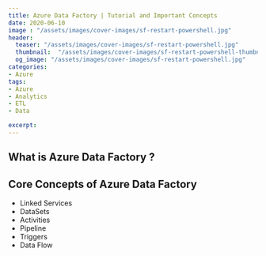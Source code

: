 ```yaml
---
title: Azure Data Factory | Tutorial and Important Concepts
date: 2020-06-10
image : "/assets/images/cover-images/sf-restart-powershell.jpg"
header:
  teaser: "/assets/images/cover-images/sf-restart-powershell.jpg"
  thumbnail:  "/assets/images/cover-images/sf-restart-powershell-thumbnail.jpg"
  og_image: "/assets/images/cover-images/sf-restart-powershell.jpg"
categories:
- Azure
tags:
- Azure
- Analytics
- ETL
- Data

excerpt: 
---
```


## What is Azure Data Factory ?

## Core Concepts of Azure Data Factory

- Linked Services
- DataSets
- Activities
- Pipeline
- Triggers
- Data Flow

